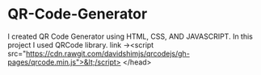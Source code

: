 # QR-Code-Generator
I created QR Code Generator using HTML, CSS, AND JAVASCRIPT. In this project I used QRCode library. link ->&lt;script src="https://cdn.rawgit.com/davidshimjs/qrcodejs/gh-pages/qrcode.min.js">&lt;/script> &lt;/head>
